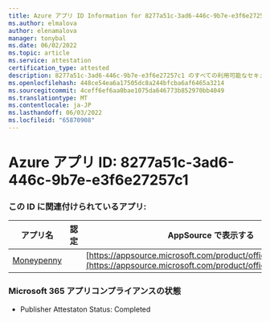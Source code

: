 ```yaml
---
title: Azure アプリ ID Information for 8277a51c-3ad6-446c-9b7e-e3f6e27257c1
ms.author: elmalova
author: elenamalova
manager: tonybal
ms.date: 06/02/2022
ms.topic: article
ms.service: attestation
certification_type: attested
description: 8277a51c-3ad6-446c-9b7e-e3f6e27257c1 のすべての利用可能なセキュリティとコンプライアンス情報。
ms.openlocfilehash: 448ce54ea6a17505dc8a244bfcba6af6465a3214
ms.sourcegitcommit: 4ceff6ef6aa0bae1075da646773b852970bb4049
ms.translationtype: MT
ms.contentlocale: ja-JP
ms.lasthandoff: 06/03/2022
ms.locfileid: "65870908"
---
```

# <a name="azure-app-id-8277a51c-3ad6-446c-9b7e-e3f6e27257c1"></a>Azure アプリ ID: 8277a51c-3ad6-446c-9b7e-e3f6e27257c1


### <a name="apps-associated-with-this-id"></a>この ID に関連付けられているアプリ:
| **アプリ名** | **認定** | **AppSource で表示する** |
|--------------|---------------|-----------------------|
| [Moneypenny](../forward/WA200003396.md) |  | [https://appsource.microsoft.com/product/office/WA200003396](https://appsource.microsoft.com/product/office/WA200003396) |

### <a name="microsoft-365-app-compliance-status"></a>Microsoft 365 アプリコンプライアンスの状態
- Publisher Attestaton Status: Completed
